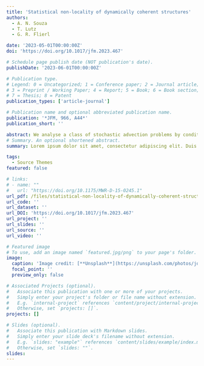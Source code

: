 ```yaml
---
title: 'Statistical non-locality of dynamically coherent structures'
authors:
  - A. N. Souza 
  - T. Lutz
  - G. R. Flierl

date: '2023-05-01T00:00:00Z'
doi: 'https://doi.org/10.1017/jfm.2023.467'

# Schedule page publish date (NOT publication's date).
publishDate: '2023-06-01T00:00:00Z'

# Publication type.
# Legend: 0 = Uncategorized; 1 = Conference paper; 2 = Journal article;
# 3 = Preprint / Working Paper; 4 = Report; 5 = Book; 6 = Book section;
# 7 = Thesis; 8 = Patent
publication_types: ['article-journal']

# Publication name and optional abbreviated publication name.
publication: '*JFM, 966, A44*'
publication_short: ''

abstract: We analyse a class of stochastic advection problems by conditionally averaging the passive tracer equation with respect to a given flow state. In doing so, we obtain expressions for the turbulent diffusivity as a function of the flow statistics spectrum. When flow statistics are given by a continuous-time Markov process with a finite state space, calculations are amenable to analytic treatment. When the flow statistics are more complex, we show how to approximate turbulent fluxes as hierarchies of finite state space continuous-time Markov processes. The ensemble average turbulent flux is expressed as a linear operator that acts on the ensemble average of the tracer. We recover the classical estimate of turbulent flux as a diffusivity tensor, the components of which are the integrated autocorrelation of the velocity field in the limit that the operator becomes local in space and time.
# Summary. An optional shortened abstract.
summary: Lorem ipsum dolor sit amet, consectetur adipiscing elit. Duis posuere tellus ac convallis placerat. Proin tincidunt magna sed ex sollicitudin condimentum.

tags:
  - Source Themes
featured: false

# links:
# - name: ""
#   url: "https://doi.org/10.1175/MWR-D-15-0245.1"
url_pdf: /files/statistical-non-locality-of-dynamically-coherent-structures.pdf
url_code: ''
url_dataset: ''
url_DOI: 'https://doi.org/10.1017/jfm.2023.467'
url_project: ''
url_slides: ''
url_source: ''
url_video: ''

# Featured image
# To use, add an image named `featured.jpg/png` to your page's folder.
image:
  caption: 'Image credit: [**Unsplash**](https://unsplash.com/photos/jdD8gXaTZsc)'
  focal_point: ''
  preview_only: false

# Associated Projects (optional).
#   Associate this publication with one or more of your projects.
#   Simply enter your project's folder or file name without extension.
#   E.g. `internal-project` references `content/project/internal-project/index.md`.
#   Otherwise, set `projects: []`.
projects: []

# Slides (optional).
#   Associate this publication with Markdown slides.
#   Simply enter your slide deck's filename without extension.
#   E.g. `slides: "example"` references `content/slides/example/index.md`.
#   Otherwise, set `slides: ""`.
slides:
---
```

